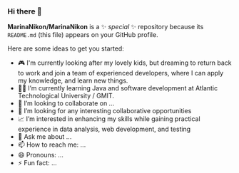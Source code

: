 ### Hi there 👋


**MarinaNikon/MarinaNikon** is a ✨ _special_ ✨ repository because its `README.md` (this file) appears on your GitHub profile.

Here are some ideas to get you started:

- 🎮 I'm currently looking after my lovely kids, but dreaming to return back to work and join a team of experienced developers, where I can apply my knowledge, and learn new things. 
- 👩‍🎓 I’m currently learning Java and software development at Atlantic Technological University / GMIT.
- 👯 I’m looking to collaborate on ...
- 🤔 I’m looking for any interesting collaborative opportunities
- 📈 I’m interested in enhancing my skills while gaining practical experience in data analysis, web development, and testing
- 💬 Ask me about ...
- 📫 How to reach me: ...
- 😄 Pronouns: ...
- ⚡ Fun fact: ...
